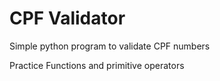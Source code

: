 # CPF Validator

Simple python program to validate CPF numbers

Practice Functions and primitive operators
